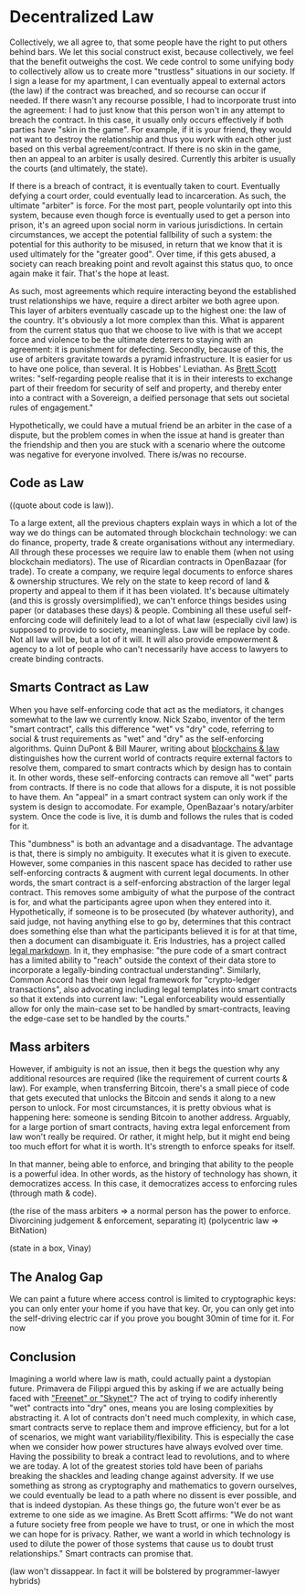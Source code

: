 # Decentralized Law

Collectively, we all agree to, that some people have the right to put others behind bars. We let this social construct exist, because collectively, we feel that the benefit outweighs the cost. We cede control to some unifying body to collectively allow us to create more "trustless" situations in our society. If I sign a lease for my apartment, I can eventually appeal to external actors (the law) if the contract was breached, and so recourse can occur if needed. If there wasn't any recourse possible, I had to incorporate trust into the agreement: I had to just know that this person won't in any attempt to breach the contract. In this case, it usually only occurs effectively if both parties have "skin in the game". For example, if it is your friend, they would not want to destroy the relationship and thus you work with each other just based on this verbal agreement/contract. If there is no skin in the game, then an appeal to an arbiter is usally desired. Currently this arbiter is usually the courts (and ultimately, the state). 

If there is a breach of contract, it is eventually taken to court. Eventually defying a court order, could eventually lead to incarceration. As such, the ultimate "arbiter" is force. For the most part, people voluntarily opt into this system, because even though force is eventually used to get a person into prison, it's an agreed upon social norm in various jurisdictions. In certain circumstances, we accept the potential fallbility of such a system: the potential for this authority to be misused, in return that we know that it is used ultimately for the "greater good". Over time, if this gets abused, a society can reach breaking point and revolt against this status quo, to once again make it fair. That's the hope at least.

As such, most agreements which require interacting beyond the established trust relationships we have, require a direct arbiter we both agree upon. This layer of arbiters eventually cascade up to the highest one: the law of the country. It's obviously a lot more complex than this. What is apparent from the current status quo that we choose to live with is that we accept force and violence to be the ultimate deterrers to staying with an agreement: it is punishment for defecting. Secondly, because of this, the use of arbiters gravitate towards a pyramid infrastructure. It is easier for us to have one police, than several. It is Hobbes' Leviathan. As [Brett Scott](http://www.e-ir.info/2014/06/01/visions-of-a-techno-leviathan-the-politics-of-the-bitcoin-blockchain/) writes: "self-regarding people realise that it is in their interests to exchange part of their freedom for security of self and property, and thereby enter into a contract with a Sovereign, a deified personage that sets out societal rules of engagement."

Hypothetically, we could have a mutual friend be an arbiter in the case of a dispute, but the problem comes in when the issue at hand is greater than the friendship and then you are stuck with a scenario where the outcome was negative for everyone involved. There is/was no recourse.

## Code as Law

((quote about code is law)).

To a large extent, all the previous chapters explain ways in which a lot of the way we do things can be automated through blockchain technology: we can do finance, property, trade & create organisations without any intermediary. All through these processes we require law to enable them (when not using blockchain mediators). The use of Ricardian contracts in OpenBazaar (for trade). To create a company, we require legal documents to enforce shares & ownership structures. We rely on the state to keep record of land & property and appeal to them if it has been violated. It's because ultimately (and this is grossly oversimplified), we can't enforce things besides using paper (or databases these days) & people. Combining all these useful self-enforcing code will definitely lead to a lot of what law (especially civil law) is supposed to provide to society, meaningless. Law will be replace by code. Not all law will be, but a lot of it will. It will also provide empowerment & agency to a lot of people who can't necessarily have access to lawyers to create binding contracts.

## Smarts Contract as Law

When you have self-enforcing code that act as the mediators, it changes somewhat to the law we currently know. Nick Szabo, inventor of the term "smart contract", calls this difference "wet" vs "dry" code, referring to social & trust requirements as "wet" and "dry" as the self-enforcing algorithms. Quinn DuPont & Bill Maurer, writing about [blockchains & law](http://kingsreview.co.uk/magazine/blog/2015/06/23/ledgers-and-law-in-the-blockchain/) distinguishes how the current world of contracts require external factors to resolve them, compared to smart contracts which by design has to contain it. In other words, these self-enforcing contracts can remove all "wet" parts from contracts. If there is no code that allows for a dispute, it is not possible to have them. An "appeal" in a smart contract system can only work if the system is design to accomodate. For example, OpenBazaar's notary/arbiter system. Once the code is live, it is dumb and follows the rules that is coded for it.

This "dumbness" is both an advantage and a disadvantage. The advantage is that, there is simply no ambiguity. It executes what it is given to execute. However, some companies in this nascent space has decided to rather use self-enforcing contracts & augment with current legal documents. In other words, the smart contract is a self-enforcing abstraction of the larger legal contract. This removes some ambiguity of what the purpose of the contract is for, and what the participants agree upon when they entered into it. Hypothetically, if someone is to be prosecuted (by whatever authority), and said judge, not having anything else to go by, determines that this contract does something else than what the participants believed it is for at that time, then a document can disambiguate it. Eris Industries, has a project called [legal markdown](http://lmd.io). In it, they emphasise: "the pure code of a smart contract has a limited ability to "reach" outside the context of their data store to incorporate a legally-binding contractual understanding". Similarly, Common Accord has their own legal framework for "crypto-ledger transactions", also advocating including legal templates into smart contracts so that it extends into current law: "Legal enforceability would essentially allow for only the main-case set to be handled by smart-contracts, leaving the edge-case set to be handled by the courts."
 
## Mass arbiters

However, if ambiguity is not an issue, then it begs the question why any additional resources are required (like the requirement of current courts & law). For example, when transferring Bitcoin, there's a small piece of code that gets executed that unlocks the Bitcoin and sends it along to a new person to unlock. For most circumstances, it is pretty obvious what is happening here: someone is sending Bitcoin to another address. Arguably, for a large portion of smart contracts, having extra legal enforcement from law won't really be required. Or rather, it might help, but it might end being too much effort for what it is worth. It's strength to enforce speaks for itself.

In that manner, being able to enforce, and bringing that ability to the people is a powerful idea. In other words, as the history of technology has shown, it democratizes access. In this case, it democratizes access to enforcing rules (through math & code).

(the rise of the mass arbiters => a normal person has the power to enforce. Divorcining judgement & enforcement, separating it)
(polycentric law => BitNation)

(state in a box, Vinay)

## The Analog Gap

We can paint a future where access control is limited to cryptographic keys: you can only enter your home if you have that key. Or, you can only get into the self-driving electric car if you prove you bought 30min of time for it. For now

## Conclusion

Imagining a world where law is math, could actually paint a dystopian future. Primavera de Filippi argued this by asking if we are actually being faced with ["Freenet" or "Skynet"](https://cyber.law.harvard.edu/events/luncheon/2014/04/difilippi)? The act of trying to codify inherently "wet" contracts into "dry" ones, means you are losing complexities by abstracting it. A lot of contracts don't need much complexity, in which case, smart contracts serve to replace them and improve efficiency, but for a lot of scenarios, we might want variability/flexibility. This is especially the case when we consider how power structures have always evolved over time. Having the possibility to break a contract lead to revolutions, and to where we are today. A lot of the greatest stories told have been of pariahs breaking the shackles and leading change against adversity. If we use something as strong as cryptography and mathematics to govern ourselves, we could eventually be lead to a path where no dissent is ever possible, and that is indeed dystopian. As these things go, the future won't ever be as extreme to one side as we imagine. As Brett Scott affirms: "We do not want a future society free from people we have to trust, or one in which the most we can hope for is privacy. Rather, we want a world in which technology is used to dilute the power of those systems that cause us to doubt trust relationships." Smart contracts can promise that.

(law won't dissappear. In fact it will be bolstered by programmer-lawyer hybrids)

